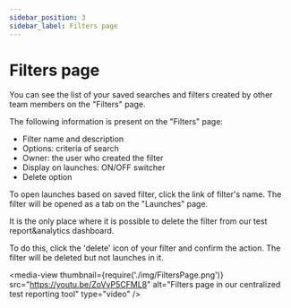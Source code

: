 ```yaml
---
sidebar_position: 3
sidebar_label: Filters page
---
```


# Filters page

You can see the list of your saved searches and filters created by other team members on the "Filters" page. 

The following information is present on the "Filters" page:

- Filter name and description
- Options: criteria of search
- Owner: the user who created the filter
- Display on launches: ON/OFF switcher
- Delete option

To open launches based on saved filter, click the link of filter's name. The filter will be opened as a tab on the "Launches" page.

It is the only place where it is possible to delete the filter from our test report&analytics dashboard.

To do this, click the 'delete' icon of your filter and confirm the action. The filter will be deleted but not launches in it.

<media-view thumbnail={require('./img/FiltersPage.png')} src="https://youtu.be/ZoVyP5CFML8" alt="Filters page in our centralized test reporting tool" type="video" />

